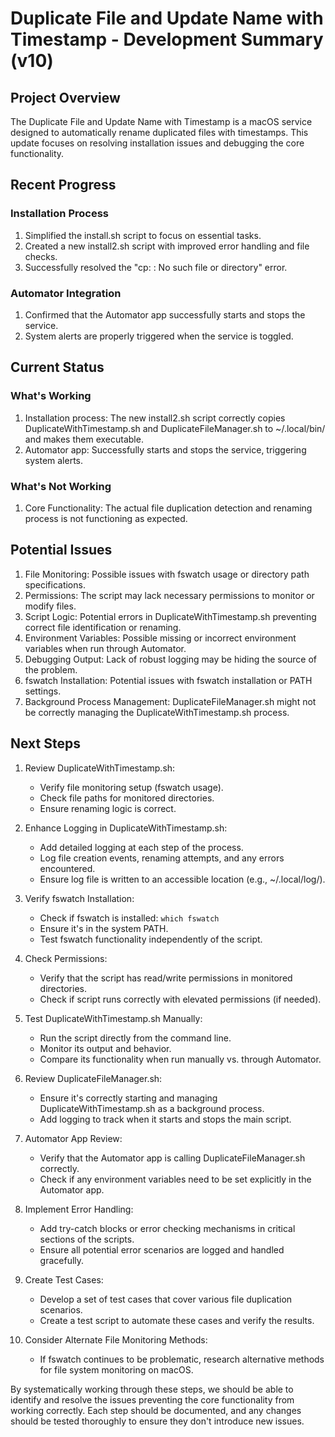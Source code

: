 # Duplicate File and Update Name with Timestamp - Development Summary (v10)

## Project Overview
The Duplicate File and Update Name with Timestamp is a macOS service designed to automatically rename duplicated files with timestamps. This update focuses on resolving installation issues and debugging the core functionality.

## Recent Progress

### Installation Process
1. Simplified the install.sh script to focus on essential tasks.
2. Created a new install2.sh script with improved error handling and file checks.
3. Successfully resolved the "cp: : No such file or directory" error.

### Automator Integration
1. Confirmed that the Automator app successfully starts and stops the service.
2. System alerts are properly triggered when the service is toggled.

## Current Status

### What's Working
1. Installation process: The new install2.sh script correctly copies DuplicateWithTimestamp.sh and DuplicateFileManager.sh to ~/.local/bin/ and makes them executable.
2. Automator app: Successfully starts and stops the service, triggering system alerts.

### What's Not Working
1. Core Functionality: The actual file duplication detection and renaming process is not functioning as expected.

## Potential Issues
1. File Monitoring: Possible issues with fswatch usage or directory path specifications.
2. Permissions: The script may lack necessary permissions to monitor or modify files.
3. Script Logic: Potential errors in DuplicateWithTimestamp.sh preventing correct file identification or renaming.
4. Environment Variables: Possible missing or incorrect environment variables when run through Automator.
5. Debugging Output: Lack of robust logging may be hiding the source of the problem.
6. fswatch Installation: Potential issues with fswatch installation or PATH settings.
7. Background Process Management: DuplicateFileManager.sh might not be correctly managing the DuplicateWithTimestamp.sh process.

## Next Steps

1. Review DuplicateWithTimestamp.sh:
   - Verify file monitoring setup (fswatch usage).
   - Check file paths for monitored directories.
   - Ensure renaming logic is correct.

2. Enhance Logging in DuplicateWithTimestamp.sh:
   - Add detailed logging at each step of the process.
   - Log file creation events, renaming attempts, and any errors encountered.
   - Ensure log file is written to an accessible location (e.g., ~/.local/log/).

3. Verify fswatch Installation:
   - Check if fswatch is installed: `which fswatch`
   - Ensure it's in the system PATH.
   - Test fswatch functionality independently of the script.

4. Check Permissions:
   - Verify that the script has read/write permissions in monitored directories.
   - Check if script runs correctly with elevated permissions (if needed).

5. Test DuplicateWithTimestamp.sh Manually:
   - Run the script directly from the command line.
   - Monitor its output and behavior.
   - Compare its functionality when run manually vs. through Automator.

6. Review DuplicateFileManager.sh:
   - Ensure it's correctly starting and managing DuplicateWithTimestamp.sh as a background process.
   - Add logging to track when it starts and stops the main script.

7. Automator App Review:
   - Verify that the Automator app is calling DuplicateFileManager.sh correctly.
   - Check if any environment variables need to be set explicitly in the Automator app.

8. Implement Error Handling:
   - Add try-catch blocks or error checking mechanisms in critical sections of the scripts.
   - Ensure all potential error scenarios are logged and handled gracefully.

9. Create Test Cases:
   - Develop a set of test cases that cover various file duplication scenarios.
   - Create a test script to automate these cases and verify the results.

10. Consider Alternate File Monitoring Methods:
    - If fswatch continues to be problematic, research alternative methods for file system monitoring on macOS.

By systematically working through these steps, we should be able to identify and resolve the issues preventing the core functionality from working correctly. Each step should be documented, and any changes should be tested thoroughly to ensure they don't introduce new issues.